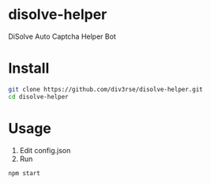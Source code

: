 # disolve-helper
DiSolve Auto Captcha Helper Bot

# Install
```bash
git clone https://github.com/div3rse/disolve-helper.git
cd disolve-helper
```
# Usage
1. Edit config.json
2. Run
```bash
npm start
```
